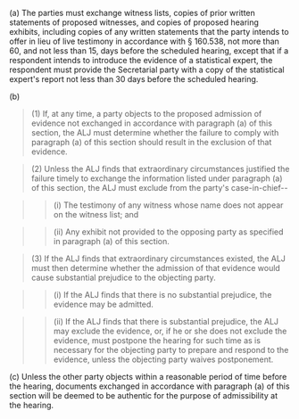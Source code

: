 (a) The parties must exchange witness lists, copies of prior written statements of proposed witnesses, and copies of proposed hearing exhibits, including copies of any written statements that the party intends to offer in lieu of live testimony in accordance with § 160.538, not more than 60, and not less than 15, days before the scheduled hearing, except that if a respondent intends to introduce the evidence of a statistical expert, the respondent must provide the Secretarial party with a copy of the statistical expert's report not less than 30 days before the scheduled hearing.

(b)

> (1) If, at any time, a party objects to the proposed admission of evidence not exchanged in accordance with paragraph (a) of this section, the ALJ must determine whether the failure to comply with paragraph (a) of this section should result in the exclusion of that evidence.

> (2) Unless the ALJ finds that extraordinary circumstances justified the failure timely to exchange the information listed under paragraph (a) of this section, the ALJ must exclude from the party's case-in-chief--

> > (i) The testimony of any witness whose name does not appear on the witness list; and

> > (ii) Any exhibit not provided to the opposing party as specified in paragraph (a) of this section.

> (3) If the ALJ finds that extraordinary circumstances existed, the ALJ must then determine whether the admission of that evidence would cause substantial prejudice to the objecting party.

> > (i) If the ALJ finds that there is no substantial prejudice, the evidence may be admitted.
 
> > (ii) If the ALJ finds that there is substantial prejudice, the ALJ may exclude the evidence, or, if he or she does not exclude the evidence, must postpone the hearing for such time as is necessary for the objecting party to prepare and respond to the evidence, unless the objecting party waives postponement.

&#40;c) Unless the other party objects within a reasonable period of time before the hearing, documents exchanged in accordance with paragraph (a) of this section will be deemed to be authentic for the purpose of admissibility at the hearing.
